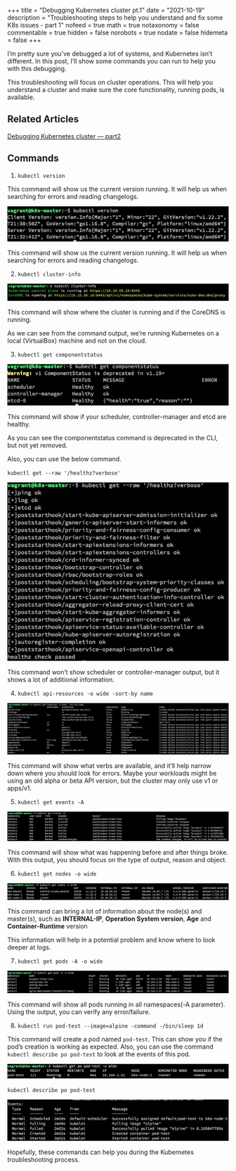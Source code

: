 +++
title = "Debugging Kubernetes cluster pt.1"
date = "2021-10-19"
description = "Troubleshooting steps to help you understand and fix some K8s issues - part 1"
nofeed = true
math = true
notaxonomy = false
commentable = true
hidden = false
norobots = true
nodate = false
hidemeta = false
+++

I’m pretty sure you’ve debugged a lot of systems, and Kubernetes isn’t different. In this post, I’ll show some commands you can run to help you with this debugging.

This troubleshooting will focus on cluster operations. This will help you understand a cluster and make sure the core functionality, running pods, is available.

## Related Articles

[Debugging Kubernetes cluster — part2](https://blog.ugulino.com/posts/20_nov_21/)

## Commands

1. `kubectl version`

This command will show us the current version running. It will help us when searching for errors and reading changelogs.

![Image alt](images/k_version.png)

This command will show us the current version running. It will help us when searching for errors and reading changelogs.

2. `kubectl cluster-info`


![Image alt](images/k_cluster_info.png)

This command will show where the cluster is running and if the CoreDNS is running.

As we can see from the command output, we’re running Kubernetes on a local (VirtualBox) machine and not on the cloud.

3. `kubectl get componentstatus`

![Image alt](images/get_comp.png)

This command will show if your scheduler, controller-manager and etcd are healthy.

As you can see the componentstatus command is deprecated in the CLI, but not yet removed.

Also, you can use the below command.

`kubectl get --raw '/healthz?verbose'`

![Image alt](images/get_raw.png)

This command won’t show scheduler or controller-manager output, but it shows a lot of additional information.

4. `kubectl api-resources -o wide -sort-by name`

![Image alt](images/api_resources.png)

This command will show what verbs are available, and it’ll help narrow down where you should look for errors. Maybe your workloads might be using an old alpha or beta API version, but the cluster may only use v1 or apps/v1.

5. `kubectl get events -A`

![Image alt](images/get_events.png)

This command will show what was happening before and after things broke. With this output, you should focus on the type of output, reason and object.

6. `kubectl get nodes -o wide`

![Image alt](images/get_nodes.png)

This command can bring a lot of information about the node(s) and master(s), such as **INTERNAL-IP**, **Operation System version**, **Age** and **Container-Runtime** version

This information will help in a potential problem and know where to look deeper at logs.

7. `kubectl get pods -A -o wide`

![Image alt](images/get_pods.png)

This command will show all pods running in all namespaces(-A parameter). Using the output, you can verify any error/failure.

8. `kubectl run pod-test --image=alpine -command -/bin/sleep 1d`

This command will create a pod named `pod-test`. This can show you if the pod’s creation is working as expected. Also, you can use the command `kubectl describe po pod-test` to look at the events of this pod.


![Image alt](images/get_pod_test.png)

`kubectl describe po pod-test`

![Image alt](images/describe_pod.png)

Hopefully, these commands can help you during the Kubernetes troubleshooting process.